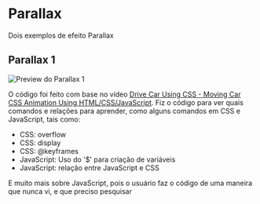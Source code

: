 # Parallax
 Dois exemplos de efeito Parallax

## Parallax 1
![Preview do Parallax 1]()

 O código foi feito com base no vídeo [Drive Car Using CSS - Moving Car CSS Animation Using HTML/CSS/JavaScript](https://www.youtube.com/watch?v=Eh3kt0Xqea0&t=128s).
 Fiz o código para ver quais comandos e relações para aprender, como alguns comandos em CSS e JavaScript, tais como:
 * CSS: overflow
 * CSS: display
 * CSS: @keyframes
 * JavaScript: Uso do '$' para criação de variáveis
 * JavaScript: relação entre JavaScript e CSS
 
 E muito mais sobre JavaScript, pois o usuário faz o código de uma maneira que nunca vi, e que preciso pesquisar
